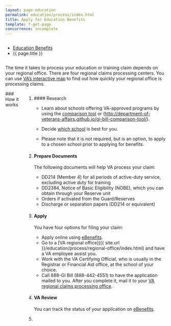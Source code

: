 ```yaml
---
layout: page-education
permalink: education/process/index.html
title: Apply for Education Benefits
template: 7-get-page
concurrence: incomplete
---
```



<div class="splash" markdown="0">
<div class="row" markdown="0">
<div class="small-12 columns" markdown="0">

<ul class="breadcrumbs" role="menubar" aria-label="Primary">
<li class="parent"><a href="{{ site.url }}/education/">Education Benefits</a></li>
<li class="active">{{ page.title }}</li>
</ul>

</div>
</div>
</div>

<div class="main" role="main" markdown="0">

<div class="section one" markdown="0">
<div class="primary" markdown="0">
<div class="row" markdown="0">
<div class="small-12 columns" markdown="1">

The time it takes to process your education or training claim depends on your regional office. There are four regional claims processing centers. You can use [VA’s interactive map](http://www.vba.va.gov/reports/aspiremap.asp) to find out how quickly your regional office is processing claims.
</div>
<div class="small-12 columns" markdown="0">

<div markdown="1">
### How it works
</div>


<ol class="process" markdown="0">
<li class="step one wow fadeIn animated" markdown="0">

<div markdown="1">
#### Research
</div>


<div class="feature" markdown="1">

- 	Learn about schools offering VA-approved programs by using the [comparison tool](http://www.benefits.va.gov/gibill/comparison_tool.asp) or (http://department-of-veterans-affairs.github.io/gi-bill-comparison-tool/).

-	Decide [which school](http://www.benefits.va.gov/gibill/choosing_a_school.asp) is best for you.

-	Please note that it is not required, but is an option, to apply to a chosen school prior to applying for benefits.

</div>

</li>

<li class="step two wow fadeIn animated" markdown="0">

<div markdown="1">

#### Prepare Documents

The following documents will help VA process your claim:

</div>

<div class="feature" markdown="1">

-	DD214 (Member 4) for all periods of active-duty service, excluding active duty for training
-	DD2384, Notice of Basic Eligibility (NOBE), which you can obtain through your Reserve unit
-	Orders if activated from the Guard/Reserves
-	Discharge or separation papers (DD214 or equivalent)

</div>

</li>

<li class="step three wow fadeIn animated" markdown="0">

<div markdown="1">

#### Apply

You have four options for filing your claim:

</div>

<div class="feature" markdown="1">

-	Apply online using [eBenefits](https://www.ebenefits.va.gov/ebenefits/vonapp).
-	Go to a [VA regional office]({{ site.url }}/education/process/regional-office/index.html) and have a VA employee assist you.
-	Work with the VA Certifying Official, who is usually in the Registrar or Financial Aid office, at the school of your choice.
-	Call 888-GI Bill (888-442-4551) to have the application mailed to you. After you complete it, mail it to your [VA regional claims processing office](http://www.benefits.va.gov/gibill/regional_processing.asp).

</div>

</li>

<li class="step four last wow fadeIn animated" markdown="0">

<div markdown="1">

#### VA Review

You can track the status of your application on [eBenefits](https://www.ebenefits.va.gov/ebenefits/manage/status).

</div>

<li>

</ol>

</div>
</div>
</div>
</div>
</div>
